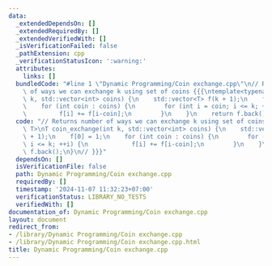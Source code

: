 ```yaml
---
data:
  _extendedDependsOn: []
  _extendedRequiredBy: []
  _extendedVerifiedWith: []
  _isVerificationFailed: false
  _pathExtension: cpp
  _verificationStatusIcon: ':warning:'
  attributes:
    links: []
  bundledCode: "#line 1 \"Dynamic Programming/Coin exchange.cpp\"\n// Returns number\
    \ of ways we can exchange k using set of coins {{{\ntemplate<typename T>\nT coin_exchange(int\
    \ k, std::vector<int> coins) {\n    std::vector<T> f(k + 1);\n    f[0] = 1;\n\
    \    for (int coin : coins) {\n        for (int i = coin; i <= k; ++i) {\n   \
    \         f[i] += f[i-coin];\n        }\n    }\n    return f.back();\n}\n// }}}\n"
  code: "// Returns number of ways we can exchange k using set of coins {{{\ntemplate<typename\
    \ T>\nT coin_exchange(int k, std::vector<int> coins) {\n    std::vector<T> f(k\
    \ + 1);\n    f[0] = 1;\n    for (int coin : coins) {\n        for (int i = coin;\
    \ i <= k; ++i) {\n            f[i] += f[i-coin];\n        }\n    }\n    return\
    \ f.back();\n}\n// }}}"
  dependsOn: []
  isVerificationFile: false
  path: Dynamic Programming/Coin exchange.cpp
  requiredBy: []
  timestamp: '2024-11-07 11:32:23+07:00'
  verificationStatus: LIBRARY_NO_TESTS
  verifiedWith: []
documentation_of: Dynamic Programming/Coin exchange.cpp
layout: document
redirect_from:
- /library/Dynamic Programming/Coin exchange.cpp
- /library/Dynamic Programming/Coin exchange.cpp.html
title: Dynamic Programming/Coin exchange.cpp
---
```

